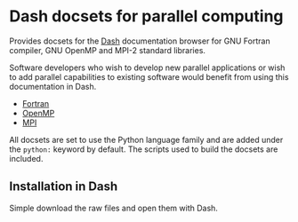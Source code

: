 # Dash docsets for parallel computing

Provides docsets for the [Dash](http://kapeli.com/dash) documentation browser for GNU Fortran compiler, GNU OpenMP and MPI-2 standard libraries.

Software developers who wish to develop new parallel applications or wish to add parallel capabilities to existing software would benefit from using this documentation in Dash.

* [Fortran](https://gcc.gnu.org/onlinedocs/gfortran/)
* [OpenMP](https://gcc.gnu.org/onlinedocs/libgomp/)
* [MPI](hhttp://www.mpi-forum.org/docs/mpi-2.0/mpi-20-html/mpi2-report.html)

All docsets are set to use the Python language family and are added under the `python:` keyword by default. The scripts used to build the docsets are included.

## Installation in Dash

Simple download the raw files and open them with Dash.
